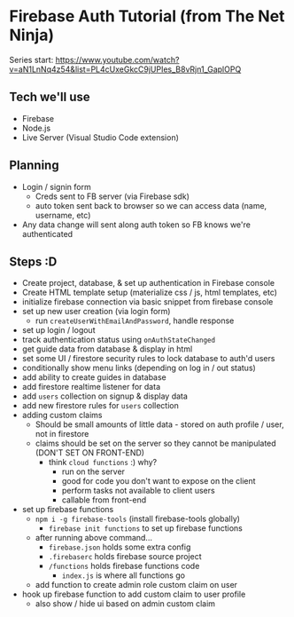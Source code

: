 # Firebase Auth Tutorial (from The Net Ninja)
Series start: https://www.youtube.com/watch?v=aN1LnNq4z54&list=PL4cUxeGkcC9jUPIes_B8vRjn1_GaplOPQ

## Tech we'll use
- Firebase
- Node.js
- Live Server (Visual Studio Code extension)

## Planning
- Login / signin form
    - Creds sent to FB server (via Firebase sdk)
    - auto token sent back to browser so we can access data (name, username, etc)
- Any data change will sent along auth token so FB knows we're authenticated

## Steps :D
- Create project, database, & set up authentication in Firebase console
- Create HTML template setup (materialize css / js, html templates, etc)
- initialize firebase connection via basic snippet from firebase console
- set up new user creation (via login form)
    - run `createUserWithEmailAndPassword`, handle response
- set up login / logout
- track authentication status using `onAuthStateChanged`
- get guide data from database & display in html
- set some UI / firestore security rules to lock database to auth'd users
- conditionally show menu links (depending on log in / out status)
- add ability to create guides in database
- add firestore realtime listener for data
- add `users` collection on signup & display data
- add new firestore rules for `users` collection
- adding custom claims
    - Should be small amounts of little data - stored on auth profile / user, not in firestore
    - claims should be set on the server so they cannot be manipulated (DON'T SET ON FRONT-END)
        - think `cloud functions` :) why?
            - run on the server
            - good for code you don't want to expose on the client
            - perform tasks not available to client users
            - callable from front-end
- set up firebase functions
    - `npm i -g firebase-tools` (install firebase-tools globally)
        - `firebase init functions` to set up firebase functions
    - after running above command...
        - `firebase.json` holds some extra config
        - `.firebaserc` holds firebase source project
        - `/functions` holds firebase functions code
            - `index.js` is where all functions go
    - add function to create admin role custom claim on user
- hook up firebase function to add custom claim to user profile
    - also show / hide ui based on admin custom claim